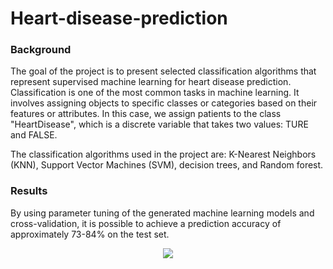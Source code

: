 # Heart-disease-prediction

### Background

The goal of the project is to present selected classification algorithms that represent supervised machine learning for heart disease prediction. Classification is one of the most common tasks in machine learning. It involves assigning objects to specific classes or categories based on their features or attributes. In this case, we assign patients to the class "HeartDisease", which is a discrete variable that takes two values: TURE and FALSE. 

The classification algorithms used in the project are: K-Nearest Neighbors (KNN), Support Vector Machines (SVM), decision trees, and Random forest.

### Results

By using parameter tuning of the generated machine learning models and cross-validation, it is possible to achieve a prediction accuracy of approximately 73-84% on the test set.

<p align="center">
  <img src="https://github.com/user-attachments/assets/3f6397d4-0022-4de8-8831-afc3238c9f75" >
</p>
